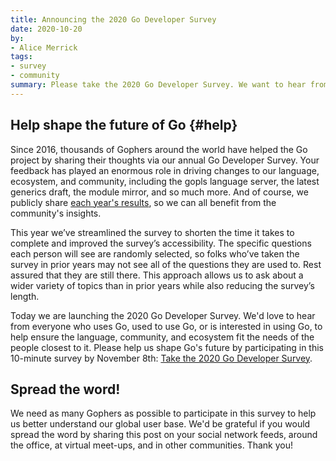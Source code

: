 ```yaml
---
title: Announcing the 2020 Go Developer Survey
date: 2020-10-20
by:
- Alice Merrick
tags:
- survey
- community
summary: Please take the 2020 Go Developer Survey. We want to hear from you!
---
```


## Help shape the future of Go {#help}

Since 2016, thousands of Gophers around the world have helped the Go project
by sharing their thoughts via our annual Go Developer Survey.
Your feedback has played an enormous role in driving changes to our language,
ecosystem, and community, including the gopls language server,
the latest generics draft, the module mirror, and so much more.
And of course, we publicly share [each year's results](https://blog.golang.org/survey2019-results),
so we can all benefit from the community's insights.

This year we’ve streamlined the survey to shorten the time it takes to
complete and improved the survey’s accessibility.
The specific questions each person will see are randomly selected,
so folks who’ve taken the survey in prior years may not see all of the
questions they are used to.
Rest assured that they are still there. This approach allows us to ask about
a wider variety of topics than in prior years while also reducing the survey’s length.

Today we are launching the 2020 Go Developer Survey.
We'd love to hear from everyone who uses Go,
used to use Go, or is interested in using Go,
to help ensure the language, community, and ecosystem fit the needs of the
people closest to it.
Please help us shape Go's future by participating in this 10-minute survey by November 8th:
[Take the 2020 Go Developer Survey](https://google.qualtrics.com/jfe/form/SV_1O0A5f70Q38dlVr).

## Spread the word!

We need as many Gophers as possible to participate in this survey to help
us better understand our global user base.
We'd be grateful if you would spread the word by sharing this post on your
social network feeds,
around the office, at virtual meet-ups, and in other communities. Thank you!

